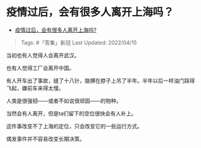 # 疫情过后，会有很多人离开上海吗？

- [疫情过后，会有很多人离开上海吗?](https://www.zhihu.com/question/525599492/answer/2441281832)

>Tags: #「答集」新冠 
>Last Updated: 2022/04/15

当初也有人觉得人会离开武汉。

也有人觉得工厂会离开中国。

有人开车出了事故，缝了十八针，胳膊在脖子上吊了半年。半年以后一样油门踩得飞起，嫌前车来得太慢。

人类是很强韧——或者不如说很顽固——的物种。

当然会有人离开，但是ta们留下的空位很快会有人补上。

这件事改变不了上海的定位，只会改变它的一些运行方式。

偶发事件并不容易改变长期决策。

  